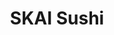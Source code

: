 ---
layout: place
title: "SKAI Sushi"
permalink: /washington/blaine/skai-sushi.html
stateAbbr: WA
stateName: Washington
cityName: Blaine
seo:
  name: "SKAI Sushi"
  type: Restaurant
  links: https://www.skaisushi.com/contact
description: "SKAI Sushi serves delicious sushi in Blaine, Washington. Try fresh Japanese dishes for a great dining experience. "
place_id: ChIJVVVlYwrAhVQRnzoNRTdL7PM
photos:
  - name: >-
      places/ChIJVVVlYwrAhVQRnzoNRTdL7PM/photos/AeeoHcKVY5DZ66i_15Zyi9LXIbDXk6OKaZZUvLGJ3FlIDlvaBtwRwOIK2mYpZRq5rhcvg6Prh63mj77JtQEcR9rtoTDTESeIzEqo6AwD22ayJ3KBEGksfJ3U_TJ1B2R9-LT1r6NBZa-5FY_81TWIBZ_ab6rwWVVGuLqlDSKiJruuDUXjjJuv8WHdCkf9V9p3lWL5KJ39DGei-IzRd70Y90elLcHCuVb5KkjyQ5uBQnpjbZkJ5d_RZ_0emXR7xGoYdcVnQMO3x6CwYxodcChjZ-v6vVHwAGzoYKPuQ50AylEgHVTCh41djZMlZ19RPTGqBYvc6K_rECdV2ZTX4FAPh0gww1bO5t5WLu9KgvlehUgqNhj6mQmfh3I6oJlAvEp7JOt_Bh7E5QbtCX0XBDrzcSv213z3aj8YNCUifOjNPoYNRtk
    widthPx: 4608
    heightPx: 2112
    authorAttributions:
      - displayName: Scott O
        uri: https://maps.google.com/maps/contrib/114567198299244879055
        photoUri: >-
          https://lh3.googleusercontent.com/a-/ALV-UjUtzyv4-ptSm8Tb6Q7YsEVafCZsRuFmet-L-uDImuxcL0y6Lvi8ow=s100-p-k-no-mo
    flagContentUri: >-
      https://www.google.com/local/imagery/report/?cb_client=maps_api_places.places_api&image_key=!1e10!2sCIHM0ogKEICAgICO2rr9FQ&hl=en-US
    googleMapsUri: >-
      https://www.google.com/maps/place//data=!3m4!1e2!3m2!1sCIHM0ogKEICAgICO2rr9FQ!2e10!4m2!3m1!1s0x5485c00a63655555:0xf3ec4b37450d3a9f
  - name: >-
      places/ChIJVVVlYwrAhVQRnzoNRTdL7PM/photos/AeeoHcJ9vv8jJN_yh8LD8o7LC4O0p6-ybiM4G231adY1jonnwAKcQuP34G5KO08CBacvO5BcdFEEx9CggRnQmjuJgzug9CPqg1hqbkFZesM0lnbuO-cuLb-kWB79z6CPgnZ-0LYgQRCeXATHtcVizJGZDG-CoD00snsBj7UY3AWRghxvSqhVhU1XhVx7uTowPu9XYZf6NjQaTPi8R8EULYwZOhige3HbXujwdNZtzBs80ACqGX-cyOSMAzGpnPGk0BrEC4xZq62nRuvNTPRQJNDGmTE-ZdBdGWywPlqcfrWci96IUSXFUNajNVUKi-sk8WPFLVlPP7jhhcZsPHBbACxjEqBcANPwd5BYKSgRXdcFGen-mVTObX8u6s_w-nMJXIYI418DqA_h-SMogMEpIWXSfWtk2JN8qhTB_32xubcK5tfWwlk
    widthPx: 4800
    heightPx: 3600
    authorAttributions:
      - displayName: Kristian Freeman
        uri: https://maps.google.com/maps/contrib/104773460409060931478
        photoUri: >-
          https://lh3.googleusercontent.com/a-/ALV-UjVBk6WcQRBH2Aiv09eZh-mH9PYPAPz_HrHt9u_gxjeuV8HipfsHVA=s100-p-k-no-mo
    flagContentUri: >-
      https://www.google.com/local/imagery/report/?cb_client=maps_api_places.places_api&image_key=!1e10!2sCIHM0ogKEICAgIDrs8bqjAE&hl=en-US
    googleMapsUri: >-
      https://www.google.com/maps/place//data=!3m4!1e2!3m2!1sCIHM0ogKEICAgIDrs8bqjAE!2e10!4m2!3m1!1s0x5485c00a63655555:0xf3ec4b37450d3a9f
  - name: >-
      places/ChIJVVVlYwrAhVQRnzoNRTdL7PM/photos/AeeoHcKK1DpO-K23hlHTH8DYi2EYhg7D2bcVS5iz4hTC8BDp_mKvWv4BcuW0yif5669VlB6NbOHmWzGPMbZiTZ9aLamHRE36qM3CwlWBCWof-wR2iG1ma10r_mVFM09Oqd2Ar7ixg3eh08YkzPtr0FKGgqlMhBUrx1CgADhEBYVdmNvqezZHqZTvt9H8_uCbbYNbBDaR0dzsftObtvuOnc0YS5iuC0pRYwVUn_W90oaKB11pasAJvl86RZVMw_ux-yZ_OqkcLh7pZ2C_ibRUE_e15m8unFlph4ycSZvq_KpuSWo0yK39ZrEKfTTOv4YhYaBaiSs6TAcAgJS0YFAKJlSmB54osHBA-RVPoqPduCU4JBkdgIfcq7ukdBrTMW6w3-ajz_nJXKdCNUtKySvacpvCK9YrUtzfTHUE82ZjqVnt3gu0bw4
    widthPx: 3024
    heightPx: 4032
    authorAttributions:
      - displayName: Michelle Henderson
        uri: https://maps.google.com/maps/contrib/113152137945935890609
        photoUri: >-
          https://lh3.googleusercontent.com/a-/ALV-UjXn40cZiJ1finwkDwBiL9KqgorOld9BrAQU7u_WzmqIsilPiG99=s100-p-k-no-mo
    flagContentUri: >-
      https://www.google.com/local/imagery/report/?cb_client=maps_api_places.places_api&image_key=!1e10!2sCIHM0ogKEICAgIC9hL2Q0AE&hl=en-US
    googleMapsUri: >-
      https://www.google.com/maps/place//data=!3m4!1e2!3m2!1sCIHM0ogKEICAgIC9hL2Q0AE!2e10!4m2!3m1!1s0x5485c00a63655555:0xf3ec4b37450d3a9f
  - name: >-
      places/ChIJVVVlYwrAhVQRnzoNRTdL7PM/photos/AeeoHcIAHLG0_weaLLH-uGhiVyBpO55qI3tbPGHUjjZnW1CRGlwG9_jrKu5Vn_sOimqlWZ8rQpz0FQdGICyjJQwx_FKR69QraamRkouYC4bl5XMS8W9YgPYqZlSLNQJCiBymwh51dHCGfon-O_dy8BT9mU_GIUsXieEU9EapEgyPVWcSmQ_MRsnt_ZovMDoB_BwhbJixbEMdcpjrIt3aky-yg_9Np2ncMqioboExUQxen_ee3pgnRhgOOJDW9mBlOsawuewAh0EYsK-dza8MxwtuiIsXA450a9NkucKQDGemqV6YUusfxLKyioP4QgB4OiDXE0krjASZdScyLC232zGEclonTmRHHGpPZ_NOucsg3P3RKogxmouGEUiHetljL1NiL4DjP35wq4jBlJ8QHwRR6fFHBl5DWGw1KwlRs-tH3PX2jw
    widthPx: 4032
    heightPx: 3024
    authorAttributions:
      - displayName: Kar Wing Ho
        uri: https://maps.google.com/maps/contrib/102230395485097468518
        photoUri: >-
          https://lh3.googleusercontent.com/a-/ALV-UjUiCuDxwqBFNrC2qqcJlh2FGK1Hm6NZlIS89WkL9UTvEke3DyG_=s100-p-k-no-mo
    flagContentUri: >-
      https://www.google.com/local/imagery/report/?cb_client=maps_api_places.places_api&image_key=!1e10!2sCIHM0ogKEICAgIDTp5TYNw&hl=en-US
    googleMapsUri: >-
      https://www.google.com/maps/place//data=!3m4!1e2!3m2!1sCIHM0ogKEICAgIDTp5TYNw!2e10!4m2!3m1!1s0x5485c00a63655555:0xf3ec4b37450d3a9f
  - name: >-
      places/ChIJVVVlYwrAhVQRnzoNRTdL7PM/photos/AeeoHcIjT4SjZYyj6g6SUs-NEtRl7r01rPhNvsqH0dRWnz0rTaFrUDY5y6y5gasZT_m_iczcWk9Jfr-1QMcquKboZRlHNGlr7kx5QZ7D26ev9CS8tARQKoSVj4cAZpsjrvtvrYsoOaqpbnIJEKt6J9xf3fSxXdia_OThuqMoWlGSTMPkmitLyLOdhQO2iwWrpITkDbxSI9gO-EX9dTlYif2Savn2_CIgjivTwGAYtlt1hLYAOYKZ0XCu9Em4v9Kmuy8mWuX2lwSP-bkOncPRBjwtY_V9EKkxCUTXxDy3zcGCbwEr_HsWFHlx1_yUS49xf9dFLah1IFUlnN1c1ibfToEw48NaIjyiOOycZd9PLYRjpWHzWOaA2_f1KSy7ngXccAGycUGBpTXhJ3NHNskHzRkvNnxHobqQEEeIb3cfXzJysUdaiJuP
    widthPx: 3024
    heightPx: 3024
    authorAttributions:
      - displayName: Experimetal Experimetal
        uri: https://maps.google.com/maps/contrib/116079031406751024651
        photoUri: >-
          https://lh3.googleusercontent.com/a-/ALV-UjVpGI7Ybhb-7XJLTGEHM2y3GNUWji3pqJTnCKHImzxsRkd3s-JP=s100-p-k-no-mo
    flagContentUri: >-
      https://www.google.com/local/imagery/report/?cb_client=maps_api_places.places_api&image_key=!1e10!2sCIHM0ogKEICAgIDOnrHX4AE&hl=en-US
    googleMapsUri: >-
      https://www.google.com/maps/place//data=!3m4!1e2!3m2!1sCIHM0ogKEICAgIDOnrHX4AE!2e10!4m2!3m1!1s0x5485c00a63655555:0xf3ec4b37450d3a9f
  - name: >-
      places/ChIJVVVlYwrAhVQRnzoNRTdL7PM/photos/AeeoHcJ12J0ZOmmMWQWQQP18cwV4LLgJQgIQDguou6-bQmIhley24atvynO33OsBaURG_pv8z7qn3NRkZ7u4RAqVVJrR336CKyIjb8PjdGIxUtM92udXtxY9Nd7EnwO8FcRavzIPl81vXZwK-xV9cwblpHA0wgl5Mgkl9aWI3998D0y9jzNWH3vTXyDaY8Kx5sR01vSesAeprpowYihMgrkaISn0mDW6ntHDeOn-A3DKSnN9XkTSuR55KABlBNGC-hZIeXe3iqiZtuTFFh2YB8FoMJL_UoL7k5PBkDYyFIZ2kn5vuvvCGDMb6HWjUmD3bATK6v964jLYKuYZzjV_8BN0KPpD5eAAJwT5rPT9jZ8m6Nw_3Mfn8vYYbIh8LxyH9_suZ1h3HhamCfKbOhmBpzgqW37hRzjg3m63_aKGF9kGIa2oSGlA
    widthPx: 3024
    heightPx: 4032
    authorAttributions:
      - displayName: Kaitlyn Y
        uri: https://maps.google.com/maps/contrib/116594259661436381569
        photoUri: >-
          https://lh3.googleusercontent.com/a/ACg8ocJiZkNnciDyL3KIJEYOlolKS3xqcggeKswfXZvg1vlA73QdAQ=s100-p-k-no-mo
    flagContentUri: >-
      https://www.google.com/local/imagery/report/?cb_client=maps_api_places.places_api&image_key=!1e10!2sCIHM0ogKEICAgICDgKaWxAE&hl=en-US
    googleMapsUri: >-
      https://www.google.com/maps/place//data=!3m4!1e2!3m2!1sCIHM0ogKEICAgICDgKaWxAE!2e10!4m2!3m1!1s0x5485c00a63655555:0xf3ec4b37450d3a9f
  - name: >-
      places/ChIJVVVlYwrAhVQRnzoNRTdL7PM/photos/AeeoHcIGJzsAF5-puZlN2AurBMvn9j8FjPHZ0zvzF4Hr8xagwJNJuXDjekASWxIcqEZtnRYfbeo4J4Pu_MQDxOuwmz8rbDh6-BHXq1IDkOYJWjvnHMBqKEWJo6r5mcRg3tSVKT3kHXFJieiTiHY8xQgfvR9hnPf_itbxr1apQFBxJ9xoAokMSTPUzNrA_eAOLrfqkm8DrE-0FvQqm0GgoqNk65uf4TNZBvmqocT_f8YyuWfONknnYeNJA3vBPx3dVQL0co-iwKOUX2i_mZAl4TiC8s1TW6X9FY-RBBAY7JfpUt8EfcaD2zqcCRqnsBOwZd-GTQi3TV2V50qF5yQpp4enN4to_y6UICnneHPlItQ_pyT9TdwsFGeyiFmuLKwfL9P5uy0jLMsXhPElN_jAKfkMJ9jnmKVtPufG0yQliMcy2bhSpw
    widthPx: 3024
    heightPx: 3024
    authorAttributions:
      - displayName: Experimetal Experimetal
        uri: https://maps.google.com/maps/contrib/116079031406751024651
        photoUri: >-
          https://lh3.googleusercontent.com/a-/ALV-UjVpGI7Ybhb-7XJLTGEHM2y3GNUWji3pqJTnCKHImzxsRkd3s-JP=s100-p-k-no-mo
    flagContentUri: >-
      https://www.google.com/local/imagery/report/?cb_client=maps_api_places.places_api&image_key=!1e10!2sCIHM0ogKEICAgIDOnvHWbg&hl=en-US
    googleMapsUri: >-
      https://www.google.com/maps/place//data=!3m4!1e2!3m2!1sCIHM0ogKEICAgIDOnvHWbg!2e10!4m2!3m1!1s0x5485c00a63655555:0xf3ec4b37450d3a9f
  - name: >-
      places/ChIJVVVlYwrAhVQRnzoNRTdL7PM/photos/AeeoHcIkW8kKb91Tn9eLMET96C1RYQAmDE1L9OPqWCZVHp-WCBi5pvoGwIx-OA7DOF76VbaAAmzgz-78byB0knBWPxSGmubuPW3gwuWSH24cp3Lvc-jsJBP9NeTM8VN2aoqKCoqbWgWNHCGGsptdArTW33RqxJpWKKomS5Y5eazlk8mzbWnyIg2_iyYoDF2Ntqgc97l0QH9M0YDqn_UlziBtc6QSMD7W0NhaqIu2oeF2nFEvfRkzZM-oaLmgKANUdCHcwPzjJiGvXHNww0T45azB5GIbe9MMKNC1MSlqh9uL1mnrhFnfV2eVMMnn28p0zlMtQq7Ge5hOOCCyrU3k_NzubSb9gfej94E2Gtw5v26vzSfGdBM8KJHmOHurU8SOVF37p8xc9gH02wiSIshXzSOq9WxjvdVBH_H3fZv3I5gw_EcZcg
    widthPx: 3024
    heightPx: 4032
    authorAttributions:
      - displayName: Michelle Henderson
        uri: https://maps.google.com/maps/contrib/113152137945935890609
        photoUri: >-
          https://lh3.googleusercontent.com/a-/ALV-UjXn40cZiJ1finwkDwBiL9KqgorOld9BrAQU7u_WzmqIsilPiG99=s100-p-k-no-mo
    flagContentUri: >-
      https://www.google.com/local/imagery/report/?cb_client=maps_api_places.places_api&image_key=!1e10!2sCIHM0ogKEICAgIC9hL2QMA&hl=en-US
    googleMapsUri: >-
      https://www.google.com/maps/place//data=!3m4!1e2!3m2!1sCIHM0ogKEICAgIC9hL2QMA!2e10!4m2!3m1!1s0x5485c00a63655555:0xf3ec4b37450d3a9f
  - name: >-
      places/ChIJVVVlYwrAhVQRnzoNRTdL7PM/photos/AeeoHcKHVlUDCXPuS2AGeavIL5UGn9DFLubCZxSCHTT4JcAld6GyIxu3aLCXgFseMe70iDeDxamEr2lPyMeU45Ol27eetyNVxcS9mnMDrsW_cERg3q6OokI199F4TUZoDg8xpRbDwAiwQh9P_FqZCEpwRTmCNVfE8FupG5QuOQjD1SrCnxWhvfr-WxbH5bQWPrQJ2Lnt2p9bk_t619bFC5JkA5-E-5wpTTmaqWIQSkGD7440ff6z5ywy1S-mVMiJrAB3ESSoqAp3fq836y7jbs2BaO2ytj67H84haIl8XUNhA_j25LiZE4ig_r_oL_6tunpkAtEpfRCEjaa-d5-iRTh9W3Q7b0WJZm8IIE_u3icaM3y2maNB5BbVcT_bYbX7NOk_SxgDfe4DOJqV4WZwvzx3wLm54OCfUUEfy6txjm8oSe0NGk7F
    widthPx: 4608
    heightPx: 2112
    authorAttributions:
      - displayName: Scott O
        uri: https://maps.google.com/maps/contrib/114567198299244879055
        photoUri: >-
          https://lh3.googleusercontent.com/a-/ALV-UjUtzyv4-ptSm8Tb6Q7YsEVafCZsRuFmet-L-uDImuxcL0y6Lvi8ow=s100-p-k-no-mo
    flagContentUri: >-
      https://www.google.com/local/imagery/report/?cb_client=maps_api_places.places_api&image_key=!1e10!2sCIHM0ogKEICAgICO2rr9lQE&hl=en-US
    googleMapsUri: >-
      https://www.google.com/maps/place//data=!3m4!1e2!3m2!1sCIHM0ogKEICAgICO2rr9lQE!2e10!4m2!3m1!1s0x5485c00a63655555:0xf3ec4b37450d3a9f
  - name: >-
      places/ChIJVVVlYwrAhVQRnzoNRTdL7PM/photos/AeeoHcIsp2QZ5n8uON2VDmY1ndjQecs-W9VJPNJdEa0D9Y0cJfq-60ukCDYmB9Uui0b9aB1xB4iALSM5a2VSHPABcrDRZQOKMkJszQgQMK6YVb7IOzYBvy0OGlUI5wVDABHLY2GVg0nFddjMFLWktAcMWtpWhibmeM9nv3w38KssEo4DnYHSgnG85PkCTTFZ16fbiTSd5V-8dSyq1PJTnhBX7dQyYMYq-zma6E9zUXUj1frOThpxHtC8R3cLHLfFuDOoStx72KJi2NFzcDuRlvYcIXmCXbpT8xHggWYFIEuvG0LH6T4BxErfQYb6UNMd0GPqPq0SqGywA5y_r81hIbiRk7hGTXFRYSqU_cdGafanXmBiG1ZraqjBCVtEdodifuA2zDLedHO6uGC3rneejhnS-IKRijKQuc-vuIOeB2WGg98
    widthPx: 1080
    heightPx: 1920
    authorAttributions:
      - displayName: William Lui
        uri: https://maps.google.com/maps/contrib/108135262147927906047
        photoUri: >-
          https://lh3.googleusercontent.com/a/ACg8ocKB26B1qzGJs2zbGD0OeGRFZIENAmxig9wAJOsjzs8r09pUaQ=s100-p-k-no-mo
    flagContentUri: >-
      https://www.google.com/local/imagery/report/?cb_client=maps_api_places.places_api&image_key=!1e10!2sCIHM0ogKEICAgIDZjqemCw&hl=en-US
    googleMapsUri: >-
      https://www.google.com/maps/place//data=!3m4!1e2!3m2!1sCIHM0ogKEICAgIDZjqemCw!2e10!4m2!3m1!1s0x5485c00a63655555:0xf3ec4b37450d3a9f
address: 5000 Helweg Rd, Blaine, WA 98230, USA
street: 5000 Helweg Rd
city: Blaine
state: WA
zip: '98230'
country: USA
neighborhood: null
latitude: '48.903546'
longitude: '-122.754068'
accessibility_options:
  wheelchairAccessibleParking: true
  wheelchairAccessibleEntrance: true
  wheelchairAccessibleRestroom: true
business_status: OPERATIONAL
name: SKAI Sushi
google_maps_links:
  directionsUri: >-
    https://www.google.com/maps/dir//''/data=!4m7!4m6!1m1!4e2!1m2!1m1!1s0x5485c00a63655555:0xf3ec4b37450d3a9f!3e0
  placeUri: https://maps.google.com/?cid=17576506146473982623
  writeAReviewUri: >-
    https://www.google.com/maps/place//data=!4m3!3m2!1s0x5485c00a63655555:0xf3ec4b37450d3a9f!12e1
  reviewsUri: >-
    https://www.google.com/maps/place//data=!4m4!3m3!1s0x5485c00a63655555:0xf3ec4b37450d3a9f!9m1!1b1
  photosUri: >-
    https://www.google.com/maps/place//data=!4m3!3m2!1s0x5485c00a63655555:0xf3ec4b37450d3a9f!10e5
primary_type: Takeout Restaurant
opening_hours:
  regular: null
  current: null
secondary_opening_hours:
  regular:
    weekdayDescriptions: null
    type: null
  current:
    weekdayDescriptions: null
    type: null
phone: (360) 220-8123
price_level: null
price_range: $10 &ndash; $20
rating: '4.7'
rating_count: 126
website: https://www.skaisushi.com/contact
reviews: null
parking_options: null
payment_options: null
allow_dogs: null
curbside_pickup: null
delivery: null
dine_in: null
good_for_children: null
good_for_groups: null
good_for_sports: null
live_music: null
menu_for_children: null
outdoor_seating: null
reservable: null
restroom: null
serves_beer: null
serves_breakfast: null
serves_brunch: null
serves_cocktails: null
serves_coffee: null
serves_dinner: null
serves_dessert: null
serves_lunch: null
serves_vegetarian_food: null
serves_wine: null
takeout: null
summary: null

---